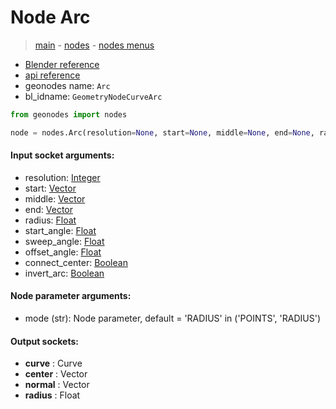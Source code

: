 # Node Arc

> [main](../structure.md) - [nodes](nodes.md) - [nodes menus](nodes_menus.md)

- [Blender reference](https://docs.blender.org/manual/en/latest/modeling/geometry_nodes/curve_primitives/arc.html)
- [api reference](https://docs.blender.org/api/current/bpy.types.GeometryNodeCurveArc.html)
- geonodes name: `Arc`
- bl_idname: `GeometryNodeCurveArc`

```python
from geonodes import nodes

node = nodes.Arc(resolution=None, start=None, middle=None, end=None, radius=None, start_angle=None, sweep_angle=None, offset_angle=None, connect_center=None, invert_arc=None, mode='RADIUS')
```

#### Input socket arguments:

- resolution: [Integer](Integer.md)
- start: [Vector](Vector.md)
- middle: [Vector](Vector.md)
- end: [Vector](Vector.md)
- radius: [Float](Float.md)
- start_angle: [Float](Float.md)
- sweep_angle: [Float](Float.md)
- offset_angle: [Float](Float.md)
- connect_center: [Boolean](Boolean.md)
- invert_arc: [Boolean](Boolean.md)

#### Node parameter arguments:

- mode (str): Node parameter, default = 'RADIUS' in ('POINTS', 'RADIUS')

#### Output sockets:

- **curve** : Curve
- **center** : Vector
- **normal** : Vector
- **radius** : Float


